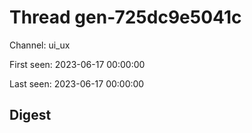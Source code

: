 # Thread gen-725dc9e5041c
Channel: ui_ux

First seen: 2023-06-17 00:00:00

Last seen: 2023-06-17 00:00:00

## Digest


